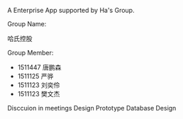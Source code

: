 A Enterprise App supported by Ha's Group.

Group Name:

哈氏控股

Group Member:

- 1511447 唐鹏森
- 1511125 严骅
- 1511123 刘奕伶
- 1511123 樊文杰

Disccuion in meetings Design Prototype Database Design
